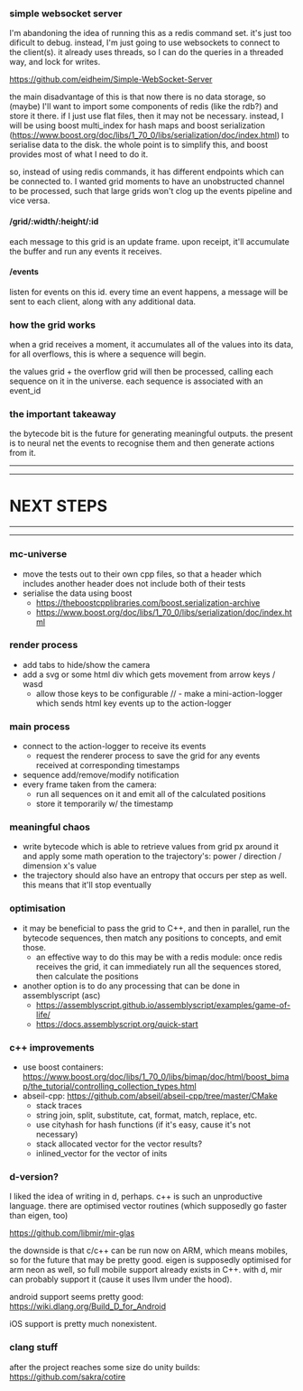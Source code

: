 ### simple websocket server

I'm abandoning the idea of running this as a redis command set. it's just too dificult to debug. instead, I'm just going to use websockets to connect to the client(s). it already uses threads, so I can do the queries in a threaded way, and lock for writes.

https://github.com/eidheim/Simple-WebSocket-Server

the main disadvantage of this is that now there is no data storage, so (maybe) I'll want to import some components of redis (like the rdb?) and store it there. if I just use flat files, then it may not be necessary. instead, I will be using boost multi_index for hash maps and boost serialization (https://www.boost.org/doc/libs/1_70_0/libs/serialization/doc/index.html) to serialise data to the disk. the whole point is to simplify this, and boost provides most of what I need to do it.

so, instead of using redis commands, it has different endpoints which can be connected to. I wanted grid moments to have an unobstructed channel to be processed, such that large grids won't clog up the events pipeline and vice versa.

#### /grid/:width/:height/:id

each message to this grid is an update frame. upon receipt, it'll accumulate the buffer and run any events it receives.

#### /events

listen for events on this id. every time an event happens, a message will be sent to each client, along with any additional data.


### how the grid works

when a grid receives a moment, it accumulates all of the values into its data, for all overflows, this is where a sequence will begin.

the values grid + the overflow grid will then be processed, calling each sequence on it in the universe. each sequence is associated with an event_id


### the important takeaway

the bytecode bit is the future for generating meaningful outputs. the present is to neural net the events to recognise them and then generate actions from it.

------------------------------------
------------------------------------
#           NEXT STEPS
------------------------------------
------------------------------------

### mc-universe
- move the tests out to their own cpp files, so that a header which includes another header does not include both of their tests
- serialise the data using boost
  - https://theboostcpplibraries.com/boost.serialization-archive
  - https://www.boost.org/doc/libs/1_70_0/libs/serialization/doc/index.html

### render process
- add tabs to hide/show the camera
- add a svg or some html div which gets movement from arrow keys / wasd
  - allow those keys to be configurable
// - make a mini-action-logger which sends html key events up to the action-logger


### main process
- connect to the action-logger to receive its events
  - request the renderer process to save the grid for any events received at corresponding timestamps
- sequence add/remove/modify notification
- every frame taken from the camera:
  - run all sequences on it and emit all of the calculated positions
  - store it temporarily w/ the timestamp



### meaningful chaos
- write bytecode which is able to retrieve values from grid px around it and apply some math operation to the trajectory's: power / direction / dimension x's value
- the trajectory should also have an entropy that occurs per step as well. this means that it'll stop eventually


### optimisation
- it may be beneficial to pass the grid to C++, and then in parallel, run the bytecode sequences, then match any positions to concepts, and emit those.
  - an effective way to do this may be with a redis module: once redis receives the grid, it can immediately run all the sequences stored, then calculate the positions
- another option is to do any processing that can be done in assemblyscript (asc)
  - https://assemblyscript.github.io/assemblyscript/examples/game-of-life/
  - https://docs.assemblyscript.org/quick-start

### c++ improvements

- use boost containers: https://www.boost.org/doc/libs/1_70_0/libs/bimap/doc/html/boost_bimap/the_tutorial/controlling_collection_types.html
- abseil-cpp: https://github.com/abseil/abseil-cpp/tree/master/CMake
  - stack traces
  - string join, split, substitute, cat, format, match, replace, etc.
  - use cityhash for hash functions (if it's easy, cause it's not necessary)
  - stack allocated vector for the vector results?
  - inlined_vector for the vector of inits

### d-version?

I liked the idea of writing in d, perhaps. c++ is such an unproductive language. there are optimised vector routines (which supposedly go faster than eigen, too)

https://github.com/libmir/mir-glas

the downside is that c/c++ can be run now on ARM, which means mobiles, so for the future that may be pretty good. eigen is supposedly optimised for arm neon as well, so full mobile support already exists in C++. with d, mir can probably support it (cause it uses llvm under the hood).

android support seems pretty good:
https://wiki.dlang.org/Build_D_for_Android

iOS support is pretty much nonexistent.

### clang stuff

after the project reaches some size do unity builds: https://github.com/sakra/cotire
